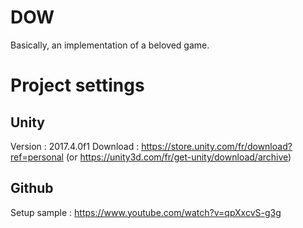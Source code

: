 # DOW
Basically, an implementation of a beloved game.

# Project settings
## Unity
Version : 2017.4.0f1
Download : https://store.unity.com/fr/download?ref=personal (or https://unity3d.com/fr/get-unity/download/archive)

## Github
Setup sample : https://www.youtube.com/watch?v=qpXxcvS-g3g
